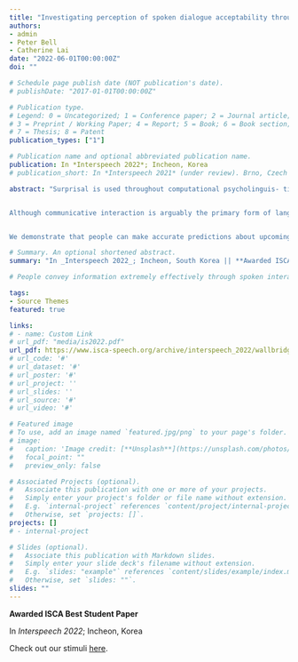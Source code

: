```yaml
---
title: "Investigating perception of spoken dialogue acceptability through surprisal"
authors:
- admin
- Peter Bell
- Catherine Lai
date: "2022-06-01T00:00:00Z"
doi: ""

# Schedule page publish date (NOT publication's date).
# publishDate: "2017-01-01T00:00:00Z"

# Publication type.
# Legend: 0 = Uncategorized; 1 = Conference paper; 2 = Journal article;
# 3 = Preprint / Working Paper; 4 = Report; 5 = Book; 6 = Book section;
# 7 = Thesis; 8 = Patent
publication_types: ["1"]

# Publication name and optional abbreviated publication name.
publication: In *Interspeech 2022*; Incheon, Korea
# publication_short: In *Interspeech 2021* (under review). Brno, Czech Republic

abstract: "Surprisal is used throughout computational psycholinguis- tics to model a range of language processing behaviour. There is growing evidence that language model (LM) estimates of surprisal correlate with human performance on a range of written language comprehension tasks.


Although communicative interaction is arguably the primary form of language use, most studies of surprisal are based on monological, written data. Towards the goal of understand- ing perception in spontaneous, natural language, we present an exploratory investigation into whether the relationship between human comprehension behaviour and LM-estimated surprisal holds when applied to dialogue, considering both written dialogue, and the lexical component of spoken dialogue. We use a novel judgement task of dialogue utterance acceptability to ask two questions: *“How well can people make predictions about written dialogue and transcripts of spoken dialogue?”* and *“Does surprisal correlate with these acceptability judgements?”*.


We demonstrate that people can make accurate predictions about upcoming dialogue and that their ability differs between spoken transcripts and written conversation. We investigate the relationship between global and local operationalisations of surprisal and human acceptability judgements, finding a combination of both to provide the most predictive power."

# Summary. An optional shortened abstract.
summary: "In _Interspeech 2022_; Incheon, South Korea || **Awarded ISCA Best Student Paper**"

# People convey information extremely effectively through spoken interaction using multiple channels of information transmission - the lexical channel of *what* is said, and the non-lexical channel of *how* it is said. We propose studying human perception of spoken communication as a means to better understand how information is encoded across these channels, focusing on the question  What characteristics of communicative context affect listener's expectations of speech?. "

tags:
- Source Themes
featured: true

links:
# - name: Custom Link
# url_pdf: "media/is2022.pdf"
url_pdf: https://www.isca-speech.org/archive/interspeech_2022/wallbridge22_interspeech.html
# url_code: '#'
# url_dataset: '#'
# url_poster: '#'
# url_project: ''
# url_slides: ''
# url_source: '#'
# url_video: '#'

# Featured image
# To use, add an image named `featured.jpg/png` to your page's folder.
# image:
#   caption: 'Image credit: [**Unsplash**](https://unsplash.com/photos/pLCdAaMFLTE)'
#   focal_point: ""
#   preview_only: false

# Associated Projects (optional).
#   Associate this publication with one or more of your projects.
#   Simply enter your project's folder or file name without extension.
#   E.g. `internal-project` references `content/project/internal-project/index.md`.
#   Otherwise, set `projects: []`.
projects: []
# - internal-project

# Slides (optional).
#   Associate this publication with Markdown slides.
#   Simply enter your slide deck's filename without extension.
#   E.g. `slides: "example"` references `content/slides/example/index.md`.
#   Otherwise, set `slides: ""`.
slides: ""
---
```


**Awarded ISCA Best Student Paper**

In *Interspeech 2022*; Incheon, Korea

Check out our stimuli [here](https://github.com/Sarenne/is2022).

<!-- {{% callout note %}}
Click the *Cite* button above to demo the feature to enable visitors to import publication metadata into their reference management software.
{{% /callout %}} -->

<!-- {{% callout note %}}
Create your slides in Markdown - click the *Slides* button to check out the example.
{{% /callout %}} -->

<!-- Supplementary notes can be added here, including [code, math, and images](https://wowchemy.com/docs/writing-markdown-latex/). -->

